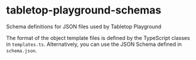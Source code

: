 # tabletop-playground-schemas
Schema definitions for JSON files used by Tabletop Playground

The format of the object template files is defined by the TypeScript classes in `templates.ts`. Alternatively, you can use the JSON Schema defined in `schema.json`.
